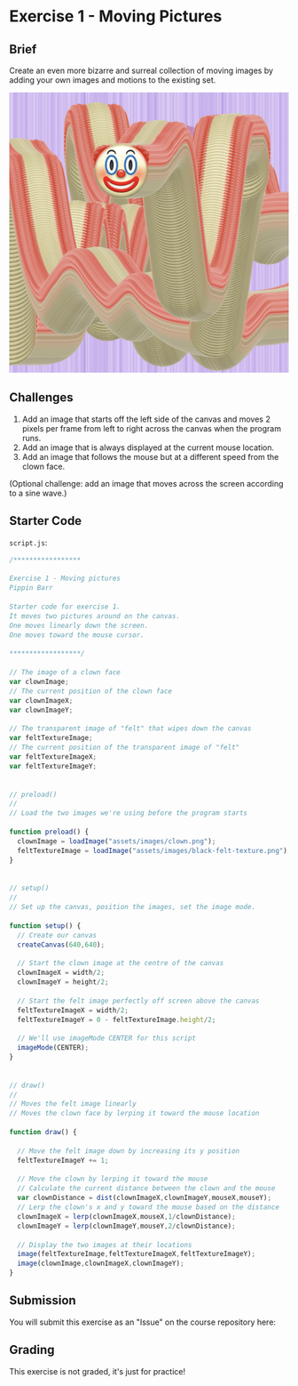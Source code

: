 # Exercise 1 - Moving Pictures

## Brief

Create an even more bizarre and surreal collection of moving images by adding your own images and motions to the existing set.

![](images/exercise-1.png)

## Challenges

1. Add an image that starts off the left side of the canvas and moves 2 pixels per frame from left to right across the canvas when the program runs.
2. Add an image that is always displayed at the current mouse location.
3. Add an image that follows the mouse but at a different speed from the clown face.

(Optional challenge: add an image that moves across the screen according to a sine wave.)

## Starter Code

`script.js`:
```javascript
/*****************

Exercise 1 - Moving pictures
Pippin Barr

Starter code for exercise 1.
It moves two pictures around on the canvas.
One moves linearly down the screen.
One moves toward the mouse cursor.

******************/

// The image of a clown face
var clownImage;
// The current position of the clown face
var clownImageX;
var clownImageY;

// The transparent image of "felt" that wipes down the canvas
var feltTextureImage;
// The current position of the transparent image of "felt"
var feltTextureImageX;
var feltTextureImageY;


// preload()
//
// Load the two images we're using before the program starts

function preload() {
  clownImage = loadImage("assets/images/clown.png");
  feltTextureImage = loadImage("assets/images/black-felt-texture.png");
}


// setup()
//
// Set up the canvas, position the images, set the image mode.

function setup() {
  // Create our canvas
  createCanvas(640,640);

  // Start the clown image at the centre of the canvas
  clownImageX = width/2;
  clownImageY = height/2;

  // Start the felt image perfectly off screen above the canvas
  feltTextureImageX = width/2;
  feltTextureImageY = 0 - feltTextureImage.height/2;

  // We'll use imageMode CENTER for this script
  imageMode(CENTER);
}


// draw()
//
// Moves the felt image linearly
// Moves the clown face by lerping it toward the mouse location

function draw() {

  // Move the felt image down by increasing its y position
  feltTextureImageY += 1;

  // Move the clown by lerping it toward the mouse
  // Calculate the current distance between the clown and the mouse
  var clownDistance = dist(clownImageX,clownImageY,mouseX,mouseY);
  // Lerp the clown's x and y toward the mouse based on the distance
  clownImageX = lerp(clownImageX,mouseX,1/clownDistance);
  clownImageY = lerp(clownImageY,mouseY,2/clownDistance);

  // Display the two images at their locations
  image(feltTextureImage,feltTextureImageX,feltTextureImageY);
  image(clownImage,clownImageX,clownImageY);
}
```

## Submission

You will submit this exercise as an "Issue" on the course repository here:

## Grading

This exercise is not graded, it's just for practice!
